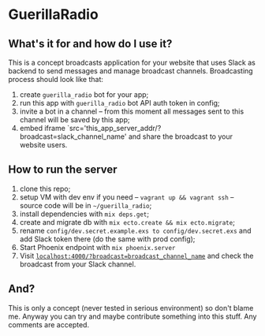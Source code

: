 # GuerillaRadio

## What's it for and how do I use it?

This is a concept broadcasts application for your website that uses Slack as backend to send messages and manage broadcast channels. Broadcasting process should look like that:

  1. create `guerilla_radio` bot for your app;
  2. run this app with `guerilla_radio` bot API auth token in config;
  3. invite a bot in a channel – from this moment all messages sent to this channel will be saved by this app;
  4. embed iframe `src='this_app_server_addr/?broadcast=slack_channel_name' and share the broadcast to your website users.


## How to run the server

  1. clone this repo;
  2. setup VM with dev env if you need – `vagrant up && vagrant ssh` – source code will be in `~/guerilla_radio`;
  3. install dependencies with `mix deps.get`;
  4. create and migrate db with `mix ecto.create && mix ecto.migrate`;
  5. rename `config/dev.secret.example.exs to config/dev.secret.exs` and add Slack token there (do the same with prod config);
  6. Start Phoenix endpoint with `mix phoenix.server`
  7. Visit [`localhost:4000/?broadcast=broadcast_channel_name`](http://localhost:4000/?broadcast=broadcast_channel_name) and check the broadcast from your Slack channel.

## And?

This is only a concept (never tested in serious environment) so don't blame me. Anyway you can try and maybe contribute something into this stuff. Any comments are accepted.